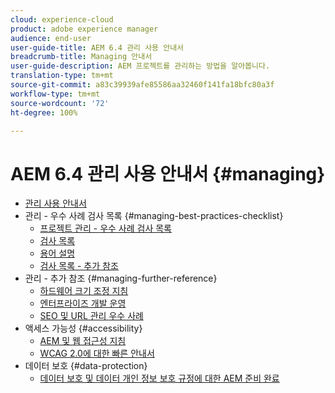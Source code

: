 ```yaml
---
cloud: experience-cloud
product: adobe experience manager
audience: end-user
user-guide-title: AEM 6.4 관리 사용 안내서
breadcrumb-title: Managing 안내서
user-guide-description: AEM 프로젝트를 관리하는 방법을 알아봅니다.
translation-type: tm+mt
source-git-commit: a83c39939afe85586aa32460f141fa18bfc80a3f
workflow-type: tm+mt
source-wordcount: '72'
ht-degree: 100%

---
```



# AEM 6.4 관리 사용 안내서 {#managing}

+ [관리 사용 안내서](home.md)
+ 관리 - 우수 사례 검사 목록 {#managing-best-practices-checklist}
   + [프로젝트 관리 - 우수 사례 검사 목록](best-practices.md)
   + [검사 목록](best-practices-checklist.md)
   + [용어 설명](best-practices-glossary.md)
   + [검사 목록 - 추가 참조](best-practices-further-reference.md)
+ 관리 - 추가 참조 {#managing-further-reference}
   + [하드웨어 크기 조정 지침](hardware-sizing-guidelines.md)
   + [엔터프라이즈 개발 운영](enterprise-devops.md)
   + [SEO 및 URL 관리 우수 사례](seo-and-url-management.md)
+ 액세스 가능성 {#accessibility}
   + [AEM 및 웹 접근성 지침](web-accessibility.md)
   + [WCAG 2.0에 대한 빠른 안내서](qg-wcag.md)
+ 데이터 보호 {#data-protection}
   + [데이터 보호 및 데이터 개인 정보 보호 규정에 대한 AEM 준비 완료](data-protection-and-privacy.md)
